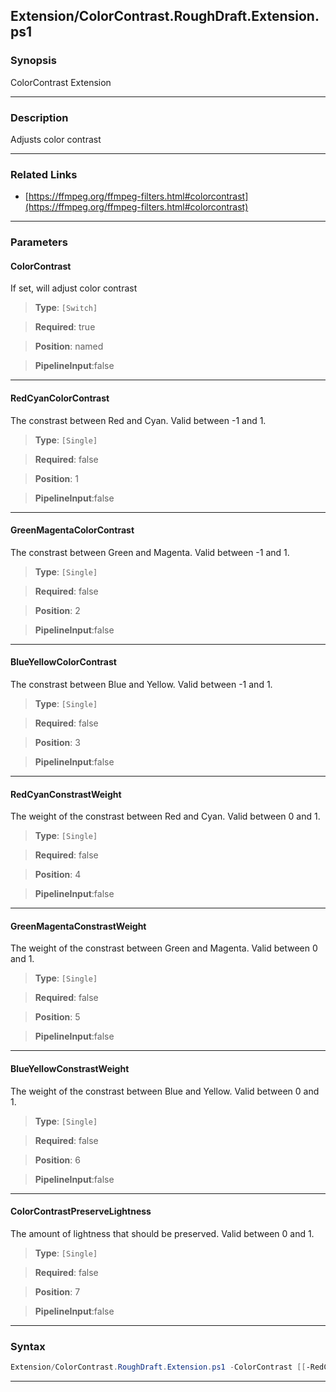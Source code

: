 
Extension/ColorContrast.RoughDraft.Extension.ps1
------------------------------------------------
### Synopsis
ColorContrast Extension

---
### Description

Adjusts color contrast

---
### Related Links
* [https://ffmpeg.org/ffmpeg-filters.html#colorcontrast](https://ffmpeg.org/ffmpeg-filters.html#colorcontrast)



---
### Parameters
#### **ColorContrast**

If set, will adjust color contrast



> **Type**: ```[Switch]```

> **Required**: true

> **Position**: named

> **PipelineInput**:false



---
#### **RedCyanColorContrast**

The constrast between Red and Cyan.  Valid between -1 and 1.



> **Type**: ```[Single]```

> **Required**: false

> **Position**: 1

> **PipelineInput**:false



---
#### **GreenMagentaColorContrast**

The constrast between Green and Magenta.  Valid between -1 and 1.



> **Type**: ```[Single]```

> **Required**: false

> **Position**: 2

> **PipelineInput**:false



---
#### **BlueYellowColorContrast**

The constrast between Blue and Yellow.  Valid between -1 and 1.



> **Type**: ```[Single]```

> **Required**: false

> **Position**: 3

> **PipelineInput**:false



---
#### **RedCyanConstrastWeight**

The weight of the constrast between Red and Cyan.  Valid between 0 and 1.



> **Type**: ```[Single]```

> **Required**: false

> **Position**: 4

> **PipelineInput**:false



---
#### **GreenMagentaConstrastWeight**

The weight of the constrast between Green and Magenta.  Valid between 0 and 1.



> **Type**: ```[Single]```

> **Required**: false

> **Position**: 5

> **PipelineInput**:false



---
#### **BlueYellowConstrastWeight**

The weight of the constrast between Blue and Yellow.  Valid between 0 and 1.



> **Type**: ```[Single]```

> **Required**: false

> **Position**: 6

> **PipelineInput**:false



---
#### **ColorContrastPreserveLightness**

The amount of lightness that should be preserved.  Valid between 0 and 1.



> **Type**: ```[Single]```

> **Required**: false

> **Position**: 7

> **PipelineInput**:false



---
### Syntax
```PowerShell
Extension/ColorContrast.RoughDraft.Extension.ps1 -ColorContrast [[-RedCyanColorContrast] <Single>] [[-GreenMagentaColorContrast] <Single>] [[-BlueYellowColorContrast] <Single>] [[-RedCyanConstrastWeight] <Single>] [[-GreenMagentaConstrastWeight] <Single>] [[-BlueYellowConstrastWeight] <Single>] [[-ColorContrastPreserveLightness] <Single>] [<CommonParameters>]
```
---



